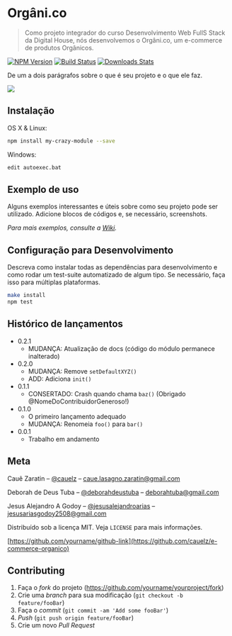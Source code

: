 # Orgâni.co
> Como projeto integrador do curso Desenvolvimento Web FullS Stack da Digital House, nós desenvolvemos o Orgâni.co, um e-commerce de produtos Orgânicos.

[![NPM Version][npm-image]][npm-url]
[![Build Status][travis-image]][travis-url]
[![Downloads Stats][npm-downloads]][npm-url]

De um a dois parágrafos sobre o que é seu projeto e o que ele faz.

![](../header.png)

## Instalação

OS X & Linux:

```sh
npm install my-crazy-module --save
```

Windows:

```sh
edit autoexec.bat
```

## Exemplo de uso

Alguns exemplos interessantes e úteis sobre como seu projeto pode ser utilizado. Adicione blocos de códigos e, se necessário, screenshots.

_Para mais exemplos, consulte a [Wiki][wiki]._ 

## Configuração para Desenvolvimento

Descreva como instalar todas as dependências para desenvolvimento e como rodar um test-suite automatizado de algum tipo. Se necessário, faça isso para múltiplas plataformas.

```sh
make install
npm test
```

## Histórico de lançamentos

* 0.2.1
    * MUDANÇA: Atualização de docs (código do módulo permanece inalterado)
* 0.2.0
    * MUDANÇA: Remove `setDefaultXYZ()`
    * ADD: Adiciona `init()`
* 0.1.1
    * CONSERTADO: Crash quando chama `baz()` (Obrigado @NomeDoContribuidorGeneroso!)
* 0.1.0
    * O primeiro lançamento adequado
    * MUDANÇA: Renomeia `foo()` para `bar()`
* 0.0.1
    * Trabalho em andamento

## Meta

Cauê Zaratin – [@cauelz](https://www.linkedin.com/in/cauezaratin/) – caue.lasagno.zaratin@gmail.com

Deborah de Deus Tuba – [@deborahdeustuba](https://www.linkedin.com/in/deborahdeustuba/) – deborahtuba@gmail.com

Jesus Alejandro A Godoy – [@jesusalejandroarias](https://www.linkedin.com/in/jesusalejandroarias/) – jesusariasgodoy2508@gmail.com

Distribuído sob a licença MIT. Veja `LICENSE` para mais informações.

[https://github.com/yourname/github-link](https://github.com/cauelz/e-commerce-organico)

## Contributing

1. Faça o _fork_ do projeto (<https://github.com/yourname/yourproject/fork>)
2. Crie uma _branch_ para sua modificação (`git checkout -b feature/fooBar`)
3. Faça o _commit_ (`git commit -am 'Add some fooBar'`)
4. _Push_ (`git push origin feature/fooBar`)
5. Crie um novo _Pull Request_

[npm-image]: https://img.shields.io/npm/v/datadog-metrics.svg?style=flat-square
[npm-url]: https://npmjs.org/package/datadog-metrics
[npm-downloads]: https://img.shields.io/npm/dm/datadog-metrics.svg?style=flat-square
[travis-image]: https://img.shields.io/travis/dbader/node-datadog-metrics/master.svg?style=flat-square
[travis-url]: https://travis-ci.org/dbader/node-datadog-metrics
[wiki]: https://github.com/seunome/seuprojeto/wiki
